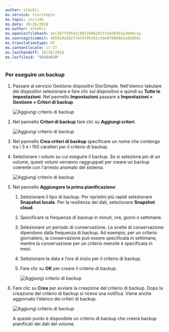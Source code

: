 ```yaml
---
author: alkohli
ms.service: storsimple
ms.topic: include
ms.date: 10/26/2018
ms.author: alkohli
ms.openlocfilehash: 5ec3bff505d2c887269b20c5fa4d0363a3040c1a
ms.sourcegitcommit: 48592dd2827c6f6f05455c56e8f600882adb80dc
ms.translationtype: HT
ms.contentlocale: it-IT
ms.lasthandoff: 10/26/2018
ms.locfileid: "50164639"
---
```

<!--author=alkohli last changed: 01/12/17-->

### <a name="to-take-a-backup"></a>Per eseguire un backup

1. Passare al servizio Gestione dispositivi StorSimple. Nell'elenco tabulare dei dispositivi selezionare e fare clic sul dispositivo e quindi su **Tutte le impostazioni**. Nel pannello **Impostazioni** passare a **Impostazioni > Gestione > Criteri di backup**.

    ![Aggiungi criterio di backup](./media/storsimple-8000-take-backup/step8takebu1.png)

2. Nel pannello **Criteri di backup** fare clic su **Aggiungi criteri**.

    ![Aggiungi criterio di backup](./media/storsimple-8000-take-backup/step8takebu2.png)

3. Nel pannello **Crea criteri di backup** specificare un nome che contenga tra i 3 e i 150 caratteri per il criterio di backup.

4. Selezionare i volumi su cui eseguire il backup. Se si seleziona più di un volume, questi volumi verranno raggruppati per creare un backup coerente con l'arresto anomalo del sistema.

    ![Aggiungi criterio di backup](./media/storsimple-8000-take-backup/step8takebu4.png)

5. Nel pannello **Aggiungere la prima pianificazione**:

    1. Selezionare il tipo di backup. Per ripristini più rapidi selezionare **Snapshot locale**. Per la resilienza dei dati, selezionare **Snapshot cloud**.
    2. Specificare la frequenza di backup in minuti, ore, giorni o settimane.
    3. Selezionare un periodo di conservazione. Le scelte di conservazione dipendono dalla frequenza di backup. Ad esempio, per un criterio giornaliero, la conservazione può essere specificata in settimane, mentre la conservazione per un criterio mensile è specificata in mesi.
    4. Selezionare la data e l’ora di inizio per il criterio di backup.
    5. Fare clic su **OK** per creare il criterio di backup.

        ![Aggiungi criterio di backup](./media/storsimple-8000-take-backup/step8takebu5.png) 

6. Fare clic su **Crea** per avviare la creazione del criterio di backup. Dopo la creazione del criterio di backup si riceve una notifica. Viene anche aggiornato l'elenco dei criteri di backup.
      
      ![Aggiungi criterio di backup](./media/storsimple-8000-take-backup/step8takebu9.png)
      
      A questo punto è disponibile un criterio di backup che creerà backup pianificati dei dati del volume.




